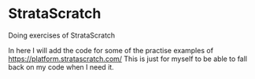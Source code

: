 # StrataScratch
Doing exercises of StrataScratch

In here I will add the code for some of the practise examples of https://platform.stratascratch.com/
This is just for myself to be able to fall back on my code when I need it.
